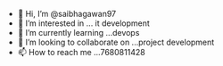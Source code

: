 - 👋 Hi, I’m @saibhagawan97
- 👀 I’m interested in ... it development
- 🌱 I’m currently learning ...devops
- 💞️ I’m looking to collaborate on ...project development
- 📫 How to reach me ...7680811428

<!---
saibhagawan97/saibhagawan97 is a ✨ special ✨ repository because its `README.md` (this file) appears on your GitHub profile.
You can click the Preview link to take a look at your changes.
--->
